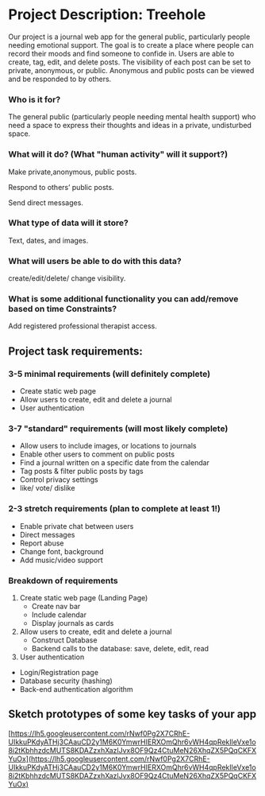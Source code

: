 # Project Description: Treehole

Our project is a journal web app for the general public, particularly people needing emotional support. The goal is to create a place where people can record their moods and find someone to confide in. Users are able to create, tag, edit, and delete posts. The visibility of each post can be set to private, anonymous, or public. Anonymous and public posts can be viewed and be responded to by others.

### Who is it for?

The general public (particularly people needing mental health support) who need a space to express their thoughts and ideas in a private, undisturbed space.

### What will it do? (What "human activity" will it support?)

Make private,anonymous, public posts.

Respond to others’ public posts.

Send direct messages.

### What type of data will it store?

Text, dates, and images.

### What will users be able to do with this data?

create/edit/delete/ change visibility.

### What is some additional functionality you can add/remove based on time Constraints?

Add registered professional therapist access.

## Project task requirements:

### 3-5 minimal requirements (will definitely complete)

- Create static web page
- Allow users to create, edit and delete a journal
- User authentication

### 3-7 "standard" requirements (will most likely complete)

- Allow users to include images, or locations to journals
- Enable other users to comment on public posts
- Find a journal written on a specific date from the calendar
- Tag posts & filter public posts by tags
- Control privacy settings
- like/ vote/ dislike

### 2-3 stretch requirements (plan to complete at least 1!)

- Enable private chat between users
- Direct messages
- Report abuse
- Change font, background
- Add music/video support

### Breakdown of requirements

1. Create static web page (Landing Page)
    - Create nav bar
    - Include calendar
    - Display journals as cards
2. Allow users to create, edit and delete a journal
    - Construct Database
    - Backend calls to the database: save, delete, edit, read
3. User authentication
- Login/Registration page
- Database security (hashing)
- Back-end authentication algorithm

## Sketch prototypes of some key tasks of your app

[https://lh5.googleusercontent.com/rNwf0Pg2X7CRhE-UIkkuPKdyATHj3CAauCD2y1M6K0YmwrHIERXOmQhr6vWH4qpRekIleVxe1o8i2tKbhhzdcMUTS8KDAZzxhXazlJvx8OF9Qz4CtuMeN26XhqZX5PQqCKFXYuOx](https://lh5.googleusercontent.com/rNwf0Pg2X7CRhE-UIkkuPKdyATHj3CAauCD2y1M6K0YmwrHIERXOmQhr6vWH4qpRekIleVxe1o8i2tKbhhzdcMUTS8KDAZzxhXazlJvx8OF9Qz4CtuMeN26XhqZX5PQqCKFXYuOx)
